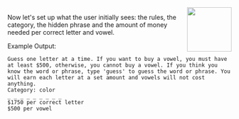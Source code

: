 <!--title={What the player sees}--> 

<!--concepts={For Loops, Print Statements}-->

<!--badges={Python:180, Software Engineering:22}-->

<img src="https://wikiclipart.com/wp-content/uploads/2017/04/Eyes-black-and-white-a-black-and-white-cartoon-eye-clipart.png" width="100" align="right">

Now let's set up what the user initially sees: the rules, the category, the hidden phrase and the amount of money needed per correct letter and vowel.

Example Output:

```
Guess one letter at a time. If you want to buy a vowel, you must have at least $500, otherwise, you cannot buy a vowel. If you think you know the word or phrase, type 'guess' to guess the word or phrase. You will earn each letter at a set amount and vowels will not cost anything.
Category: color
_ _ _ _ _ _ _ _ _ 
$1750 per correct letter
$500 per vowel

```

